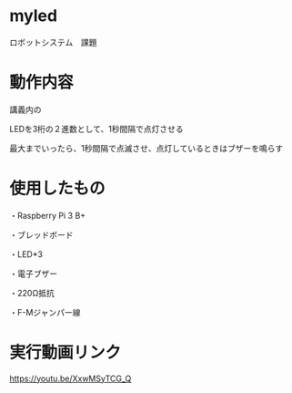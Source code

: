 # myled
ロボットシステム　課題

# 動作内容
講義内の

 LEDを3桁の２進数として、1秒間隔で点灯させる
 
 最大までいったら、1秒間隔で点滅させ、点灯しているときはブザーを鳴らす
# 使用したもの
・Raspberry Pi 3 B+

・ブレッドボード

・LED*3

・電子ブザー

・220Ω抵抗

・F-Mジャンパー線

# 実行動画リンク
https://youtu.be/XxwMSyTCG_Q

